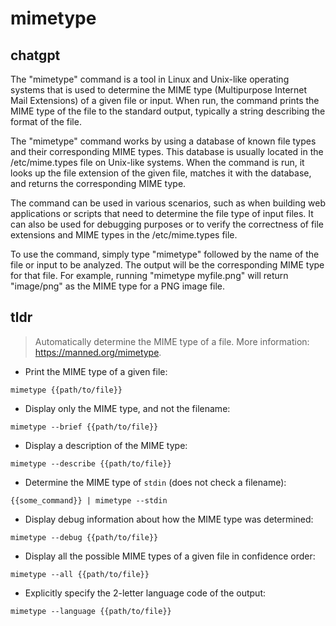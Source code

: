 # mimetype 
## chatgpt 
The "mimetype" command is a tool in Linux and Unix-like operating systems that is used to determine the MIME type (Multipurpose Internet Mail Extensions) of a given file or input. When run, the command prints the MIME type of the file to the standard output, typically a string describing the format of the file.

The "mimetype" command works by using a database of known file types and their corresponding MIME types. This database is usually located in the /etc/mime.types file on Unix-like systems. When the command is run, it looks up the file extension of the given file, matches it with the database, and returns the corresponding MIME type.

The command can be used in various scenarios, such as when building web applications or scripts that need to determine the file type of input files. It can also be used for debugging purposes or to verify the correctness of file extensions and MIME types in the /etc/mime.types file.

To use the command, simply type "mimetype" followed by the name of the file or input to be analyzed. The output will be the corresponding MIME type for that file. For example, running "mimetype myfile.png" will return "image/png" as the MIME type for a PNG image file. 

## tldr 
 
> Automatically determine the MIME type of a file.
> More information: <https://manned.org/mimetype>.

- Print the MIME type of a given file:

`mimetype {{path/to/file}}`

- Display only the MIME type, and not the filename:

`mimetype --brief {{path/to/file}}`

- Display a description of the MIME type:

`mimetype --describe {{path/to/file}}`

- Determine the MIME type of `stdin` (does not check a filename):

`{{some_command}} | mimetype --stdin`

- Display debug information about how the MIME type was determined:

`mimetype --debug {{path/to/file}}`

- Display all the possible MIME types of a given file in confidence order:

`mimetype --all {{path/to/file}}`

- Explicitly specify the 2-letter language code of the output:

`mimetype --language {{path/to/file}}`

